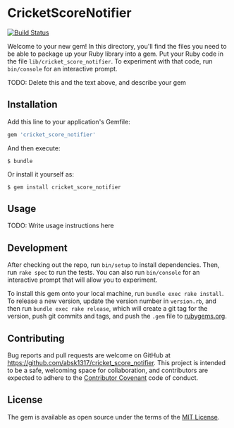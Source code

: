 # CricketScoreNotifier
[![Build Status](https://api.travis-ci.org/absk1317/cricket-score-notifier.svg?branch=master)](http://travis-ci.org/absk1317/cricket-score-notifier)

Welcome to your new gem! In this directory, you'll find the files you need to be able to package up your Ruby library into a gem. Put your Ruby code in the file `lib/cricket_score_notifier`. To experiment with that code, run `bin/console` for an interactive prompt.

TODO: Delete this and the text above, and describe your gem

## Installation

Add this line to your application's Gemfile:

```ruby
gem 'cricket_score_notifier'
```

And then execute:

    $ bundle

Or install it yourself as:

    $ gem install cricket_score_notifier

## Usage

TODO: Write usage instructions here

## Development

After checking out the repo, run `bin/setup` to install dependencies. Then, run `rake spec` to run the tests. You can also run `bin/console` for an interactive prompt that will allow you to experiment.

To install this gem onto your local machine, run `bundle exec rake install`. To release a new version, update the version number in `version.rb`, and then run `bundle exec rake release`, which will create a git tag for the version, push git commits and tags, and push the `.gem` file to [rubygems.org](https://rubygems.org).

## Contributing

Bug reports and pull requests are welcome on GitHub at https://github.com/absk1317/cricket_score_notifier. This project is intended to be a safe, welcoming space for collaboration, and contributors are expected to adhere to the [Contributor Covenant](http://contributor-covenant.org) code of conduct.


## License

The gem is available as open source under the terms of the [MIT License](http://opensource.org/licenses/MIT).

